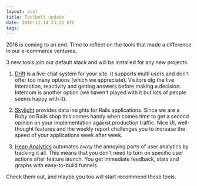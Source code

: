 ```yaml
---
layout: post
title: Toolbelt update
date: 2016-12-14 23:26 UTC
tags:
---
```


2016 is coming to an end. Time to reflect on the tools that made a difference in our e-commerce ventures.

3 new tools join our default stack and will be installed for any new projects.

1. [Drift](https://drift.com) is a live-chat system for your site. It supports multi users and don't offer too many options (which we appreciate). Visitors dig the live interaction, reactivity and getting answers before making a decision. Intercom is another option (we haven't played with it but lots of people seems happy with it).

2. [Skylight](https://skylight.io) provides data insights for Rails applications. Since we are a Ruby on Rails shop this comes handy when comes time to get a second opinion on your implementation against production traffic. Nice UI, well-thought features and the weekly report challenges you to increase the speed of your applications week after week.

3. [Heap Analytics](https://heapanalytics.com) automates away the annoying parts of user analytics by tracking it all. This means that you don't need to turn on specific user actions after feature launch. You get immediate feedback, stats and graphs with easy-to-build funnels.

Check them out, and maybe you too will start recommend these tools.
